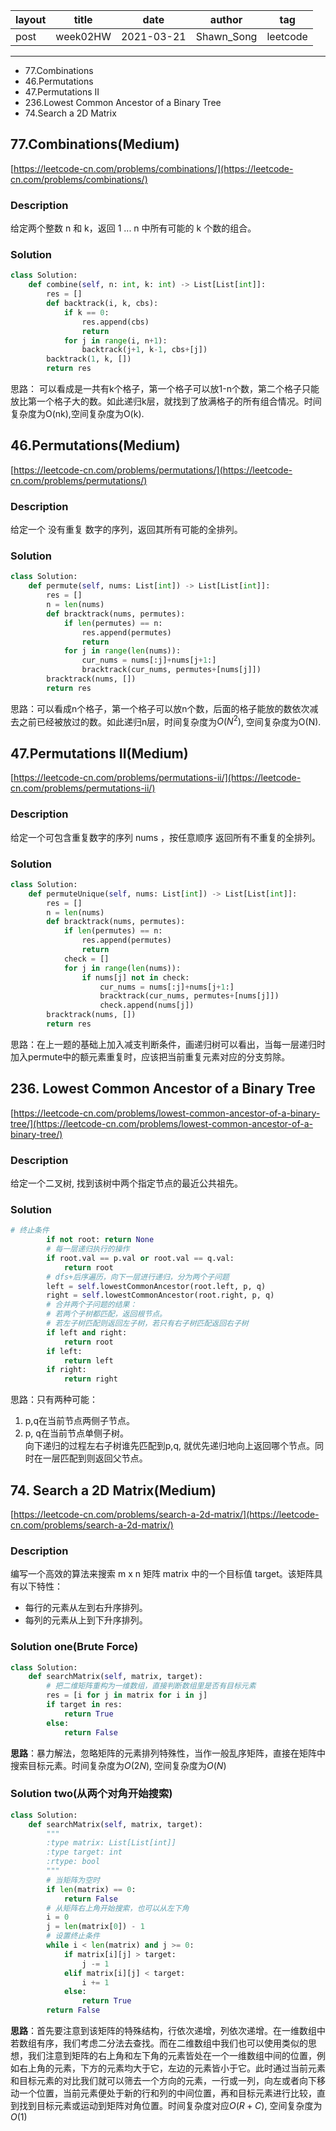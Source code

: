 |   layout  |   title | date | author  | tag |
|  ----  | ----  | ---- | ---- | ---- |
|  post | week02HW |  2021-03-21 | Shawn_Song  | leetcode
-------
  
* 77.Combinations
* 46.Permutations
* 47.Permutations II
* 236.Lowest Common Ancestor of a Binary Tree
* 74.Search a 2D Matrix


## 77.Combinations(Medium)

[https://leetcode-cn.com/problems/combinations/](https://leetcode-cn.com/problems/combinations/)

### Description
给定两个整数 n 和 k，返回 1 ... n 中所有可能的 k 个数的组合。

### Solution
```python
class Solution:
    def combine(self, n: int, k: int) -> List[List[int]]:
        res = []
        def backtrack(i, k, cbs):
            if k == 0:
                res.append(cbs)
                return
            for j in range(i, n+1):
                backtrack(j+1, k-1, cbs+[j])
        backtrack(1, k, [])
        return res
```
思路： 可以看成是一共有k个格子，第一个格子可以放1-n个数，第二个格子只能放比第一个格子大的数。如此递归k层，就找到了放满格子的所有组合情况。时间复杂度为O(nk),空间复杂度为O(k).


## 46.Permutations(Medium)

[https://leetcode-cn.com/problems/permutations/](https://leetcode-cn.com/problems/permutations/)

### Description
给定一个 没有重复 数字的序列，返回其所有可能的全排列。

### Solution
```python
class Solution:
    def permute(self, nums: List[int]) -> List[List[int]]:
        res = []
        n = len(nums)
        def bracktrack(nums, permutes):
            if len(permutes) == n:
                res.append(permutes)
                return
            for j in range(len(nums)):
                cur_nums = nums[:j]+nums[j+1:]
                bracktrack(cur_nums, permutes+[nums[j]])
        bracktrack(nums, [])
        return res
```
思路：可以看成n个格子，第一个格子可以放n个数，后面的格子能放的数依次减去之前已经被放过的数。如此递归n层，时间复杂度为$O(N^2)$, 空间复杂度为O(N).

## 47.Permutations II(Medium)

[https://leetcode-cn.com/problems/permutations-ii/](https://leetcode-cn.com/problems/permutations-ii/)

### Description
给定一个可包含重复数字的序列 nums ，按任意顺序 返回所有不重复的全排列。

### Solution
```python
class Solution:
    def permuteUnique(self, nums: List[int]) -> List[List[int]]:
        res = []
        n = len(nums)
        def bracktrack(nums, permutes):
            if len(permutes) == n:
                res.append(permutes)
                return
            check = []
            for j in range(len(nums)):
                if nums[j] not in check:
                    cur_nums = nums[:j]+nums[j+1:]
                    bracktrack(cur_nums, permutes+[nums[j]])
                    check.append(nums[j])
        bracktrack(nums, [])
        return res
```
思路：在上一题的基础上加入减支判断条件，画递归树可以看出，当每一层递归时加入permute中的额元素重复时，应该把当前重复元素对应的分支剪除。


## 236. Lowest Common Ancestor of a Binary Tree

[https://leetcode-cn.com/problems/lowest-common-ancestor-of-a-binary-tree/](https://leetcode-cn.com/problems/lowest-common-ancestor-of-a-binary-tree/)

### Description
给定一个二叉树, 找到该树中两个指定节点的最近公共祖先。

### Solution
```python
# 终止条件
        if not root: return None
        # 每一层递归执行的操作
        if root.val == p.val or root.val == q.val:
            return root
        # dfs+后序遍历，向下一层进行递归，分为两个子问题
        left = self.lowestCommonAncestor(root.left, p, q)
        right = self.lowestCommonAncestor(root.right, p, q)
        # 合并两个子问题的结果：
        # 若两个子树都匹配，返回根节点。
        # 若左子树匹配则返回左子树，若只有右子树匹配返回右子树
        if left and right:
            return root
        if left:
            return left
        if right:
            return right
```
思路：只有两种可能：  
1. p,q在当前节点两侧子节点。
2. p, q在当前节点单侧子树。  
向下递归的过程左右子树谁先匹配到p,q, 就优先递归地向上返回哪个节点。同时在一层匹配到则返回父节点。

## 74. Search a 2D Matrix(Medium)

[https://leetcode-cn.com/problems/search-a-2d-matrix/](https://leetcode-cn.com/problems/search-a-2d-matrix/)

### Description
编写一个高效的算法来搜索 m x n 矩阵 matrix 中的一个目标值 target。该矩阵具有以下特性：
* 每行的元素从左到右升序排列。
* 每列的元素从上到下升序排列。

### Solution one(Brute Force)
```python
class Solution:
    def searchMatrix(self, matrix, target):
        # 把二维矩阵重构为一维数组，直接判断数组里是否有目标元素
        res = [i for j in matrix for i in j]
        if target in res:
            return True
        else:
            return False
```
**思路**：暴力解法，忽略矩阵的元素排列特殊性，当作一般乱序矩阵，直接在矩阵中搜索目标元素。时间复杂度为$O(2N)$, 空间复杂度为$O(N)$

### Solution two(从两个对角开始搜索)
```python
class Solution:
    def searchMatrix(self, matrix, target):
        """
        :type matrix: List[List[int]]
        :type target: int
        :rtype: bool
        """
        # 当矩阵为空时
        if len(matrix) == 0:
            return False
        # 从矩阵右上角开始搜索，也可以从左下角
        i = 0
        j = len(matrix[0]) - 1
        # 设置终止条件
        while i < len(matrix) and j >= 0:
            if matrix[i][j] > target:
                j -= 1
            elif matrix[i][j] < target:
                i += 1
            else:
                return True
        return False
```

**思路**：首先要注意到该矩阵的特殊结构，行依次递增，列依次递增。在一维数组中若数组有序，我们考虑二分法去查找。而在二维数组中我们也可以使用类似的思想，我们注意到矩阵的右上角和左下角的元素皆处在一个一维数组中间的位置，例如右上角的元素，下方的元素均大于它，左边的元素皆小于它。此时通过当前元素和目标元素的对比我们就可以筛去一个方向的元素，一行或一列，向左或者向下移动一个位置，当前元素便处于新的行和列的中间位置，再和目标元素进行比较，直到找到目标元素或运动到矩阵对角位置。时间复杂度对应$O(R+C)$, 空间复杂度为$O(1)$
